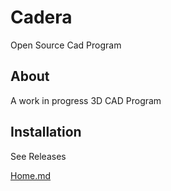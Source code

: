 # Cadera
Open Source Cad Program

## About
A work in progress 3D CAD Program

## Installation
See Releases

[Home.md](Home.md)
